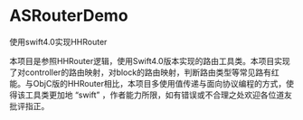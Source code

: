 # ASRouterDemo
使用swift4.0实现HHRouter

本项目是参照HHRouter逻辑，使用Swift4.0版本实现的路由工具类。本项目实现了对controller的路由映射，对block的路由映射，判断路由类型等常见路有红能。与ObjC版的HHRouter相比，本项目多使用值传递与面向协议编程的方式，使得该工具类更加地 “swift” ，作者能力所限，如有错误或不合理之处欢迎各位道友批评指正。
